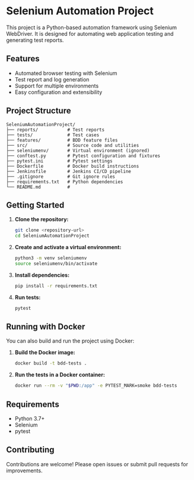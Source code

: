 # Selenium Automation Project

This project is a Python-based automation framework using Selenium WebDriver. It is designed for automating web application testing and generating test reports.

## Features

- Automated browser testing with Selenium
- Test report and log generation
- Support for multiple environments
- Easy configuration and extensibility
## Project Structure

```
SeleniumAutomationProject/
├── reports/           # Test reports
├── tests/             # Test cases
├── features/          # BDD feature files
├── src/               # Source code and utilities
├── seleniumenv/       # Virtual environment (ignored)
├── conftest.py        # Pytest configuration and fixtures
├── pytest.ini         # Pytest settings
├── Dockerfile         # Docker build instructions
├── Jenkinsfile        # Jenkins CI/CD pipeline
├── .gitignore         # Git ignore rules
├── requirements.txt   # Python dependencies
└── README.md          #
```

## Getting Started

1. **Clone the repository:**
   ```sh
   git clone <repository-url>
   cd SeleniumAutomationProject
   ```

2. **Create and activate a virtual environment:**
   ```sh
   python3 -m venv seleniumenv
   source seleniumenv/bin/activate
   ```

3. **Install dependencies:**
   ```sh
   pip install -r requirements.txt
   ```

4. **Run tests:**
   ```sh
   pytest
   ```

## Running with Docker

You can also build and run the project using Docker:

1. **Build the Docker image:**
   ```sh
   docker build -t bdd-tests .
   ```

2. **Run the tests in a Docker container:**
   ```sh
   docker run --rm -v "$PWD:/app" -e PYTEST_MARK=smoke bdd-tests
   ```

## Requirements

- Python 3.7+
- Selenium
- pytest

## Contributing

Contributions are welcome! Please open issues or submit pull requests for improvements.
